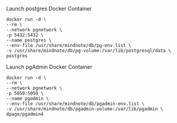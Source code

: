 Launch postgres Docker Container
```
docker run -d \
--rm \
--network pgnetwork \
-p 5432:5432 \
--name postgres \
--env-file /usr/share/mindnote/db/pg-env.list \
-v /usr/share/mindnote/db/pg-volume:/var/lib/postgresql/data \
postgres
```

Launch pgAdmin Docker Container
```
docker run -d \
--rm \
--network pgnetwork \
-p 5050:5050 \
--name pgadmin \
--env-file /usr/share/mindnote/db/pgadmin-env.list \
-v /usr/share/mindnote/db/pgadmin-volume:/var/lib/pgadmin \
dpage/pgadmin4
```